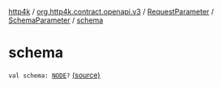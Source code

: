 [http4k](../../../index.md) / [org.http4k.contract.openapi.v3](../../index.md) / [RequestParameter](../index.md) / [SchemaParameter](index.md) / [schema](./schema.md)

# schema

`val schema: `[`NODE`](index.md#NODE)`?` [(source)](https://github.com/http4k/http4k/blob/master/http4k-contract/src/main/kotlin/org/http4k/contract/openapi/v3/model.kt#L122)